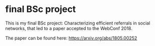 # final BSc project
This is my final BSc project: Characterizing efficient referrals in social networks, that led to a paper accepted to the WebConf 2018.

The paper can be found here: https://arxiv.org/abs/1805.00252
